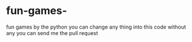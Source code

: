 # fun-games-
fun games by the python 
you can change any thing into this code without any you can send me the pull request
